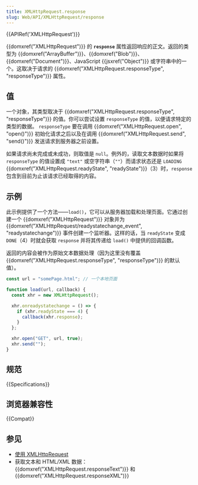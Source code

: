 ```yaml
---
title: XMLHttpRequest.response
slug: Web/API/XMLHttpRequest/response
---
```


{{APIRef('XMLHttpRequest')}}

{{domxref("XMLHttpRequest")}} 的 **`response`** 属性返回响应的正文。返回的类型为 {{domxref("ArrayBuffer")}}、{{domxref("Blob")}}、{{domxref("Document")}}、JavaScript {{jsxref("Object")}} 或字符串中的一个。这取决于请求的 {{domxref("XMLHttpRequest.responseType", "responseType")}} 属性。

## 值

一个对象，其类型取决于 {{domxref("XMLHttpRequest.responseType", "responseType")}} 的值。你可以尝试设置 `responseType` 的值，以便请求特定的类型的数据。 `responseType` 要在调用 {{domxref("XMLHttpRequest.open", "open()")}} 初始化请求之后以及在调用 {{domxref("XMLHttpRequest.send", "send()")}} 发送请求到服务器之前设置。

如果请求尚未完成或未成功，则取值是 `null`。例外的，读取文本数据时如果将 `responseType` 的值设置成 `"text"` 或空字符串（`""`）而请求状态还是 `LOADING` {{domxref("XMLHttpRequest.readyState", "readyState")}}（3）时，`response` 包含到目前为止该请求已经取得的内容。

## 示例

此示例提供了一个方法——`load()`，它可以从服务器加载和处理页面。它通过创建一个 {{domxref("XMLHttpRequest")}} 对象并为 {{domxref("XMLHttpRequest/readystatechange_event", "readystatechange")}} 事件创建一个监听器。这样的话，当 `readyState` 变成 `DONE`（4）时就会获取 `response` 并将其传递给 `load()` 中提供的回调函数。

返回的内容会被作为原始文本数据处理（因为这里没有覆盖 {{domxref("XMLHttpRequest.responseType", "responseType")}} 的默认值）。

```js
const url = "somePage.html"; // 一个本地页面

function load(url, callback) {
  const xhr = new XMLHttpRequest();

  xhr.onreadystatechange = () => {
    if (xhr.readyState === 4) {
      callback(xhr.response);
    }
  };

  xhr.open("GET", url, true);
  xhr.send("");
}
```

## 规范

{{Specifications}}

## 浏览器兼容性

{{Compat}}

## 参见

- [使用 XMLHttpRequest](/zh-CN/docs/Web/API/XMLHttpRequest/Using_XMLHttpRequest)
- 获取文本和 HTML/XML 数据：{{domxref("XMLHttpRequest.responseText")}} 和 {{domxref("XMLHttpRequest.responseXML")}}
